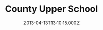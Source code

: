 ---
date: 2013-04-13T13:10:15.000Z
title: County Upper School
latitude: 52.25656665970294
longitude: 0.7021118530795516
category: checkin
---